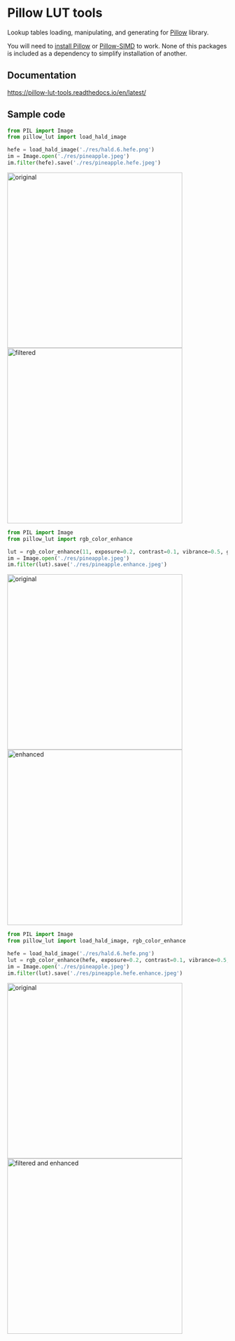 # Pillow LUT tools

Lookup tables loading, manipulating, and generating for
[Pillow][Pillow] library.

You will need to [install Pillow][install Pillow] or
[Pillow-SIMD][install Pillow-SIMD] to work. None of this packages
is included as a dependency to simplify installation of another.

## Documentation

https://pillow-lut-tools.readthedocs.io/en/latest/

## Sample code

```python
from PIL import Image
from pillow_lut import load_hald_image

hefe = load_hald_image('./res/hald.6.hefe.png')
im = Image.open('./res/pineapple.jpeg')
im.filter(hefe).save('./res/pineapple.hefe.jpeg')
```

<img src="./res/pineapple.jpeg" width="400" alt="original"> <img src="./res/pineapple.hefe.jpeg" width="400" alt="filtered">


```python
from PIL import Image
from pillow_lut import rgb_color_enhance

lut = rgb_color_enhance(11, exposure=0.2, contrast=0.1, vibrance=0.5, gamma=1.3)
im = Image.open('./res/pineapple.jpeg')
im.filter(lut).save('./res/pineapple.enhance.jpeg')
```

<img src="./res/pineapple.jpeg" width="400" alt="original"> <img src="./res/pineapple.enhance.jpeg" width="400" alt="enhanced">

```python
from PIL import Image
from pillow_lut import load_hald_image, rgb_color_enhance

hefe = load_hald_image('./res/hald.6.hefe.png')
lut = rgb_color_enhance(hefe, exposure=0.2, contrast=0.1, vibrance=0.5, gamma=1.3)
im = Image.open('./res/pineapple.jpeg')
im.filter(lut).save('./res/pineapple.hefe.enhance.jpeg')
```

<img src="./res/pineapple.jpeg" width="400" alt="original"> <img src="./res/pineapple.hefe.enhance.jpeg" width="400" alt="filtered and enhanced">


[Pillow]: https://pillow.readthedocs.io/
[install Pillow]: https://pillow.readthedocs.io/en/latest/installation.html#basic-installation
[install Pillow-SIMD]: https://github.com/uploadcare/pillow-simd#installation
